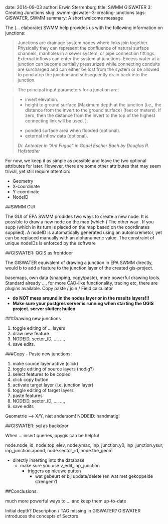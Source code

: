 date: 2014-09-03
author: Erwin Sterrenburg
title: SWMM GISWATER 3: Creating Junctions
slug: swmm-giswater-3-creating-junctions
tags: GISWATER, SWMM
summary: A short welcome message

The (... elaborate) SWMM help provides us with the following information on junctions:
>	Junctions are drainage system nodes where links join together.
>	Physically they can represent the confluence of natural surface channels,
>	manholes in a sewer system, or pipe connection fittings.
>	External inflows can enter the system at junctions.
>	Excess water at a junction can become partially pressurized while
>	connecting conduits are surcharged and can either be lost from the system
>	or be allowed to pond atop the junction and subsequently drain back into the junction.

>	The principal input parameters for a junction are:

>	* invert elevation.
>	* height to ground surface (Maximum depth at the junction (i.e., the distance from the invert to the ground surface) (feet or meters). If zero, then the distance from the invert to the top of the highest connecting link will be used. ).
>	- ponded surface area when flooded (optional).
>	- external inflow data (optional).
>   
>    <cite>Dr. Anteater in "Ant Fugue" in Godel Escher Bach by Douglas R. Hofstadter</cite>

For now, we keep it as simple as possible and leave the two optional attributes for later. However, there are some other
attributes that may seem trivial, yet still require attention:

*	Geometry
*	X-coordinate
*	Y-coordinate
*	NodeID

##SWMM GUI

The GUI of EPA SWMM prodides two ways to create a new node.
It is possible to draw a new node on the map (which ) 
The other way .
If you supp
(which in its turn is placed on the map based on the coordinates supplied).
A nodeID is automatically generated using an autoincremetor,
yet can be replaced manually with an alphanumeric value.
The constraint of unique nodeIDs is enforced by the software


##GISWATER: QGIS as frontdoor

The GISWATER equivalent of drawing a junction in EPA SWMM directly, would b
to add a feature to the junction layer of the created gis-project.

basemaps,
own data (snapping, copy/paste),
more powerful drawing tools. Standard already ..., for more CAD-like functionality,
tracing etc, there are plugins available.
Copy paste / join / Field calculator

-	**do NOT mess around in the nodes layer or in the results layers!!!**
-	**Make sure your postgres server is running when starting the QGIS project. server sluiten: huilen**


###Drawing new junctions

1.  toggle editing of ... layers
2.  draw new feature
3.  NODEID, sector_ID, ..., ...,
4.  save edits.


###Copy - Paste new junctions:

1.  make source layer active (click)
1.  toggle editing of source layers (nodig?)
1.  select features to be copied
1.  click copy button
1.  activate target layer (i.e. junction layer)
1.  toggle editing of target layers
1.  paste features
1.  NODEID, sector_ID, ..., ...,
1.  save edits

Geometrie --> X/Y, niet andersom!
NODEID: handmatig!


##GISWATER: sql as backdoor

When ... insert queries,
ppygis can be helpful

node.node_id, node.top_elev, node.ymax, inp_junction.y0,
	inp_junction.ysur, inp_junction.apond, node.sector_id, node.the_geom

- directly inserting into the database
	- make sure you use v_edit_inp_junction
		- triggers op nieuwe putten
			- wat gebeurt er bij update/delete (en wat met gekoppelde strengen?)

##Conclusions:

much more powerful ways to ... and keep them up-to-date

Initial depth?
Description / TAG missing in GISWATER?
GISWATER introduces the concepts of Sectors
